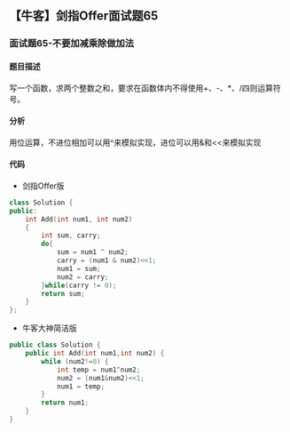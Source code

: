 ## 【牛客】剑指Offer面试题65

### 面试题65-不要加减乘除做加法

#### 题目描述
写一个函数，求两个整数之和，要求在函数体内不得使用+、-、\*、/四则运算符号。

#### 分析

用位运算，不进位相加可以用^来模拟实现，进位可以用&和<<来模拟实现

#### 代码
- 剑指Offer版
```c++
class Solution {
public:
    int Add(int num1, int num2)
    {
		int sum, carry;
        do{
            sum = num1 ^ num2;
            carry = (num1 & num2)<<1;
            num1 = sum;
            num2 = carry;
        }while(carry != 0);
        return sum;
    }
};
```
- 牛客大神简洁版
```c++
public class Solution {
    public int Add(int num1,int num2) {
        while (num2!=0) {
            int temp = num1^num2;
            num2 = (num1&num2)<<1;
            num1 = temp;
        }
        return num1;
    }
}
```
